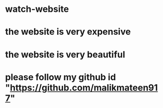 # watch-website
# the website is very expensive
# the website is very beautiful
# please follow my github id "https://github.com/malikmateen917"



